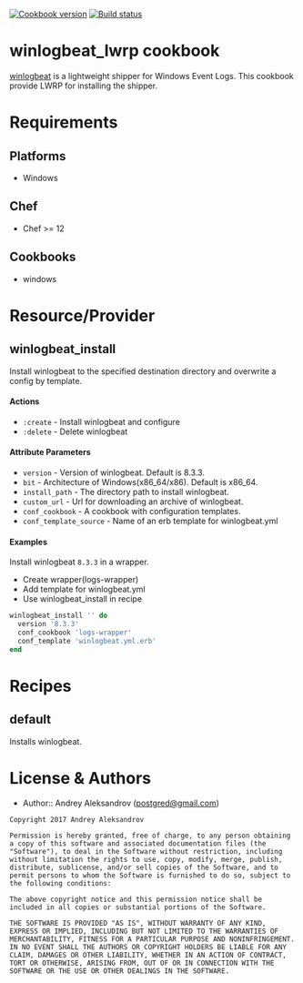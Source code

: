 [![Cookbook version](https://img.shields.io/cookbook/v/winlogbeat_lwrp.svg)](https://supermarket.chef.io/cookbooks/winlogbeat_lwrp)
[![Build status](https://ci.appveyor.com/api/projects/status/github/postgred/winlogbeat_lwrp?branch=master&svg=true)](https://ci.appveyor.com/project/postgred/winlogbeat-lwrp/branch/master)

# winlogbeat_lwrp cookbook
[winlogbeat](https://www.elastic.co/products/beats/winlogbeat) is a lightweight shipper for Windows Event Logs. This cookbook provide LWRP for installing the shipper.

# Requirements
## Platforms
- Windows

## Chef
- Chef >= 12

## Cookbooks
- windows

# Resource/Provider
## winlogbeat_install
Install winlogbeat to the specified destination directory and overwrite a config by template.

#### Actions
- `:create` - Install winlogbeat and configure
- `:delete` - Delete winlogbeat

#### Attribute Parameters
- `version` - Version of winlogbeat. Default is 8.3.3.
- `bit` - Architecture of Windows(x86_64/x86). Default is x86_64.
- `install_path` - The directory path to install winlogbeat.
- `custom_url` - Url for downloading an archive of winlogbeat.
- `conf_cookbook` - A cookbook with configuration templates.
- `conf_template_source` - Name of an erb template for winlogbeat.yml

#### Examples
Install winlogbeat `8.3.3` in a wrapper.

* Create wrapper(logs-wrapper)
* Add template for winlogbeat.yml
* Use winlogbeat_install in recipe

```ruby
winlogbeat_install '' do
  version '8.3.3'
  conf_cookbook 'logs-wrapper'
  conf_template 'winlogbeat.yml.erb'
end
```

# Recipes
## default

Installs winlogbeat.

# License & Authors
- Author:: Andrey Aleksandrov (<postgred@gmail.com>)

```text
Copyright 2017 Andrey Aleksandrov

Permission is hereby granted, free of charge, to any person obtaining a copy of this software and associated documentation files (the "Software"), to deal in the Software without restriction, including without limitation the rights to use, copy, modify, merge, publish, distribute, sublicense, and/or sell copies of the Software, and to permit persons to whom the Software is furnished to do so, subject to the following conditions:

The above copyright notice and this permission notice shall be included in all copies or substantial portions of the Software.

THE SOFTWARE IS PROVIDED "AS IS", WITHOUT WARRANTY OF ANY KIND, EXPRESS OR IMPLIED, INCLUDING BUT NOT LIMITED TO THE WARRANTIES OF MERCHANTABILITY, FITNESS FOR A PARTICULAR PURPOSE AND NONINFRINGEMENT. IN NO EVENT SHALL THE AUTHORS OR COPYRIGHT HOLDERS BE LIABLE FOR ANY CLAIM, DAMAGES OR OTHER LIABILITY, WHETHER IN AN ACTION OF CONTRACT, TORT OR OTHERWISE, ARISING FROM, OUT OF OR IN CONNECTION WITH THE SOFTWARE OR THE USE OR OTHER DEALINGS IN THE SOFTWARE.
```
